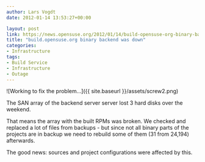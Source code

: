 ```yaml
---
author: Lars Vogdt
date: 2012-01-14 13:53:27+00:00

layout: post
link: https://news.opensuse.org/2012/01/14/build-opensuse-org-binary-backend-is-down/
title: "build.opensuse.org binary backend was down"
categories:
- Infrastructure
tags:
- Build Service
- Infrastructure
- Outage
---
```

![Working to fix the problem...]({{ site.baseurl }}/assets/screw2.png)

The SAN array of the backend server server lost 3 hard disks over the weekend.

That means the array with the built RPMs was broken. We checked and replaced a lot of files from backups - but since not all binary parts of the projects are in backup we need to rebuild some of them (31 from 24,194) afterwards.

The good news: sources and project configurations were affected by this.		

